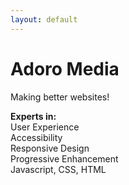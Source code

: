 ```yaml
---
layout: default
---
```


# Adoro Media

<p class="tagline">Making better websites!</p>

**Experts in:**<br>
User Experience<br>
Accessibility<br>
Responsive Design<br>
Progressive Enhancement<br>
Javascript, CSS, HTML